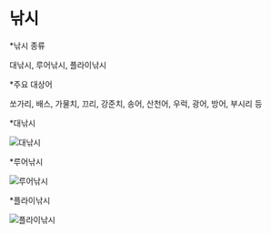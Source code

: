 낚시
===

*낚시 종류

대낚시, 루어낚시, 플라이낚시

*주요 대상어

쏘가리, 배스, 가물치, 끄리, 강준치, 송어, 산천어, 우럭, 광어, 방어, 부시리 등

*대낚시

![대낚시](https://www.google.co.kr/url?sa=i&rct=j&q=&esrc=s&source=images&cd=&cad=rja&uact=8&ved=0ahUKEwiZqruG7rTRAhWGpZQKHXMEDSAQjRwIBw&url=http%3A%2F%2Fujft.co.kr%2Farticle%2F%25EC%259E%2590%25EC%259C%25A0%25EA%25B2%258C%25EC%258B%259C%25ED%258C%2590%2F5%2F1078%2F&psig=AFQjCNECbZO5gldTk5tWYMxJL-Sceo2hHw&ust=1484044254683133)

*루어낚시

![루어낚시](https://encrypted-tbn0.gstatic.com/images?q=tbn:ANd9GcTAERq41XQ0B-ozea0gqW-g6xNC0SKfPw_rra7TM4pbaTfraKuc)

*플라이낚시

![플라이낚시](http://cfile23.uf.tistory.com/image/2704F33E55E01330014CF7)
